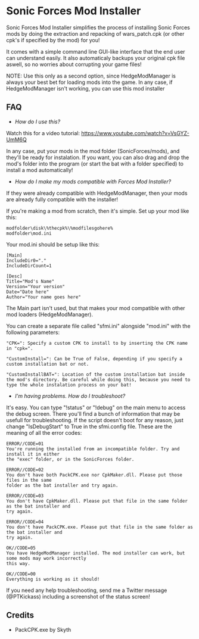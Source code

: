 # Sonic Forces Mod Installer

Sonic Forces Mod Installer simplifies the process of installing Sonic Forces mods by doing the extraction and repacking
of wars_patch.cpk (or other cpk's if specified by the mod) for you!

It comes with a simple command line GUI-like interface that the end user can understand easily. It also automaticaly backups your original cpk file aswell, so no worries about corrupting your game files!

NOTE: Use this only as a second option, since HedgeModManager is always your best bet for loading mods into the game.
In any case, if HedgeModManager isn't working, you can use this mod installer


## FAQ
- *How do I use this?*

Watch this for a video tutorial: https://www.youtube.com/watch?v=VsGYZ-UmM6Q

In any case, put your mods in the mod folder (SonicForces/mods), and they'll be ready for instalation.
If you want, you can also drag and drop the mod's folder into the program (or start the bat with a folder specified) to
install a mod automatically!


- *How do I make my mods compatible with Forces Mod Installer?*

If they were already compatible with HedgeModManager, then your mods are already fully compatible with the installer!

If you're making a mod from scratch, then it's simple. Set up your mod like this:
```
modfolder\disk\%thecpk%\%modfilesgohere%
modfolder\mod.ini
```
Your mod.ini should be setup like this:

```
[Main]
IncludeDir0="."
IncludeDirCount=1

[Desc]
Title="Mod's Name"
Version="Your version"
Date="Date here"
Author="Your name goes here"
```
The Main part isn't used, but that makes your mod compatible with other mod loaders (HedgeModManager).

You can create a separate file called "sfmi.ini" alongside "mod.ini" with the following parameters:
```
"CPK=": Specify a custom CPK to install to by inserting the CPK name in "cpk=".

"CustomInstall=": Can be True of False, depending if you specify a custom installation bat or not.

"CustomInstallBAT=": Location of the custom installation bat inside the mod's directory. Be careful while doing this, because you need to type the whole instalation process on your bat!
```

-  *I'm having problems. How do I troubleshoot?*

It's easy. You can type "!status" or "!debug" on the main menu to access the debug screen. There you'll find a bunch of information
that may be usefull for troubleshooting. If the script doesn't boot for any reason, just change "IsDebugStart" to True in the sfmi.config file.
These are the meaning of all the error codes:
```
ERROR//CODE=01
You're running the installed from an incompatible folder. Try and install it in either
the "exec" folder, or in the SonicForces folder.

ERROR//CODE=02
You don't have both PackCPK.exe nor CpkMaker.dll. Please put those files in the same
folder as the bat installer and try again.

ERROR//CODE=03
You don't have CpkMaker.dll. Please put that file in the same folder as the bat installer and
try again.

ERROR//CODE=04
You don't have PackCPK.exe. Please put that file in the same folder as the bat installer and
try again.

OK//CODE=05
You have HedgeModManager installed. The mod installer can work, but some mods may work incorrectly
this way.

OK//CODE=00
Everything is working as it should!
```

If you need any help troubleshooting, send me a Twitter message (@PTKickass) including a screenshot of the status screen!

## Credits
- PackCPK.exe by Skyth
